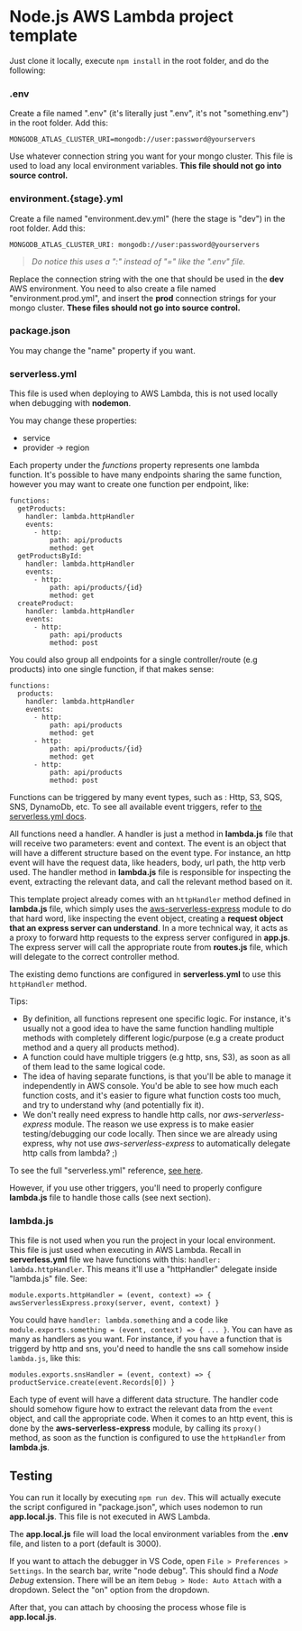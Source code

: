 # Node.js AWS Lambda project template

Just clone it locally, execute `npm install` in the root folder, and do the following:

### .env

Create a file named ".env" (it's literally just ".env", it's not "something.env") in the root folder. Add this:

    MONGODB_ATLAS_CLUSTER_URI=mongodb://user:password@yourservers
    
Use whatever connection string you want for your mongo cluster. This file is used to load any local environment variables.
**This file should not go into source control.**

### environment.{stage}.yml

Create a file named "environment.dev.yml" (here the stage is "dev") in the root folder. Add this:

    MONGODB_ATLAS_CLUSTER_URI: mongodb://user:password@yourservers
    
>*Do notice this uses a ":" instead of "=" like the ".env" file.*

Replace the connection string with the one that should be used in the **dev** AWS environment.
You need to also create a file named "environment.prod.yml", and insert the **prod** connection strings for your mongo cluster.
**These files should not go into source control.**

### package.json

You may change the "name" property if you want.

### serverless.yml

This file is used when deploying to AWS Lambda, this is not used locally when debugging with **nodemon**.

You may change these properties:

- service
- provider -> region

Each property under the *functions* property represents one lambda function. It's possible to have many endpoints sharing the same function, however you may want to create one function per endpoint, like:

    functions:
      getProducts:
        handler: lambda.httpHandler
        events:
          - http:
              path: api/products
              method: get
      getProductsById:
        handler: lambda.httpHandler
        events:
          - http:
              path: api/products/{id}
              method: get
      createProduct:
        handler: lambda.httpHandler
        events:
          - http:
              path: api/products
              method: post
              
You could also group all endpoints for a single controller/route (e.g products) into one single function, if that makes sense:

    functions:
      products:
        handler: lambda.httpHandler
        events:
          - http:
              path: api/products
              method: get
          - http:
              path: api/products/{id}
              method: get
          - http:
              path: api/products
              method: post

Functions can be triggered by many event types, such as : Http, S3, SQS, SNS, DynamoDb, etc. To see all available event triggers, refer to [the serverless.yml docs](https://serverless.com/framework/docs/providers/aws/events/).

All functions need a handler. A handler is just a method in **lambda.js** file that will receive two parameters: event and context. The event is an object that will have a different structure based on the event type. For instance, an http event will have the request data, like headers, body, url path, the http verb used. The handler method in **lambda.js** file is responsible for inspecting the event, extracting the relevant data, and call the relevant method based on it.

This template project already comes with an `httpHandler` method defined in **lambda.js** file, which simply uses the [aws-serverless-express](https://github.com/awslabs/aws-serverless-express) module to do that hard word, like inspecting the event object, creating a **request object that an express server can understand**. In a more technical way, it acts as a proxy to forward http requests to the express server configured in **app.js**. The express server will call the appropriate route from **routes.js** file, which will delegate to the correct controller method.

The existing demo functions are configured in **serverless.yml** to use this `httpHandler` method.

Tips:
- By definition, all functions represent one specific logic. For instance, it's usually not a good idea to have the same function handling multiple methods with completely different logic/purpose (e.g a create product method and a query all products method).
- A function could have multiple triggers (e.g http, sns, S3), as soon as all of them lead to the same logical code.
- The idea of having separate functions, is that you'll be able to manage it independently in AWS console. You'd be able to see how much each function costs, and it's easier to figure what function costs too much, and try to understand why (and potentially fix it).
- We don't really need express to handle http calls, nor *aws-serverless-express* module. The reason we use express is to make easier testing/debugging our code locally. Then since we are already using express, why not use *aws-serverless-express* to automatically delegate http calls from lambda? ;)

To see the full "serverless.yml" reference, [see here](https://serverless.com/framework/docs/providers/aws/guide/serverless.yml/).

However, if you use other triggers, you'll need to properly configure **lambda.js** file to handle those calls (see next section).

### lambda.js

This file is not used when you run the project in your local environment. This file is just used when executing in AWS Lambda. Recall in **serverless.yml** file we have functions with this: `handler: lambda.httpHandler`. This means it'll use a "httpHandler" delegate inside "lambda.js" file. See:

    module.exports.httpHandler = (event, context) => { awsServerlessExpress.proxy(server, event, context) }
    
You could have `handler: lambda.something` and a code like `module.exports.something = (event, context) => { ... }`. You can have as many as handlers as you want. For instance, if you have a function that is triggerd by http and sns, you'd need to handle the sns call somehow inside `lambda.js`, like this:

    modules.exports.snsHandler = (event, context) => { productService.create(event.Records[0]) }
    
Each type of event will have a different data structure. The handler code should somehow figure how to extract the relevant data from the `event` object, and call the appropriate code. When it comes to an http event, this is done by the **aws-serverless-express** module, by calling its `proxy()` method, as soon as the function is configured to use the `httpHandler` from **lambda.js**.

## Testing
You can run it locally by executing `npm run dev`. This will actually execute the script configured in "package.json", which uses nodemon to run **app.local.js**. This file is not executed in AWS Lambda.

The **app.local.js** file will load the local environment variables from the **.env** file, and listen to a port (default is 3000).

If you want to attach the debugger in VS Code, open `File > Preferences > Settings`. In the search bar, write "node debug". This should find a *Node Debug* extension. There will be an item `Debug > Node: Auto Attach` with a dropdown. Select the "on" option from the dropdown.

After that, you can attach by choosing the process whose file is **app.local.js**.
